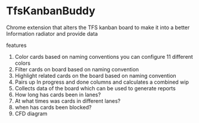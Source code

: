 TfsKanbanBuddy
==============
Chrome extension that alters the TFS kanban board to make it into a better Information radiator and provide data

features
1. Color cards based on naming conventions you can configure 11 different colors
2. Filter cards on board based on naming convention 
3. Highlight related cards on the board based on naming convention
4. Pairs up In progress and done columns and calculates a combined wip
5. Collects data of the board which can be used to generate reports
6. How long has cards been in lanes?
7. At what times was cards in different lanes?
8. when has cards been blocked?
9. CFD diagram
